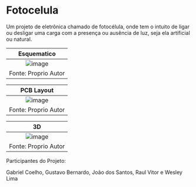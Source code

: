 # Fotocelula

Um projeto de eletrônica chamado de fotocélula, onde tem o intuito de ligar ou desligar uma carga com a presença ou ausência de luz, seja ela artificial ou natural.

|Esquematico|
|:---:|
|![image](https://user-images.githubusercontent.com/105087818/193639231-920811c3-f4a6-4111-baef-fb3a23b68c6f.png)|
|Fonte: Proprio Autor|

|PCB Layout|
|:---:|
|![image](https://user-images.githubusercontent.com/105087818/194922712-9fa0ee44-9126-42f5-b17e-d869211e7222.png)|
|Fonte: Proprio Autor|

|3D|
|:---:|
|![image](https://user-images.githubusercontent.com/111302603/196242345-0a65bdf0-c88e-4c99-93a7-afb5759c7b6e.png)|
|Fonte: Proprio Autor|


Participantes do Projeto:

Gabriel Coelho,
Gustavo Bernardo,
João dos Santos,
Raul Vitor e
Wesley Lima
